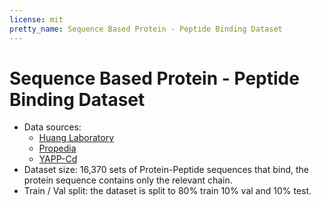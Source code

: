```yaml
---
license: mit
pretty_name: Sequence Based Protein - Peptide Binding Dataset
---
```


# Sequence Based Protein - Peptide Binding Dataset

- Data sources:
    - [Huang Laboratory](http://huanglab.phys.hust.edu.cn)
    - [Propedia](http://bioinfo.dcc.ufmg.br/propedia/)
    - [YAPP-Cd](https://www.biorxiv.org/content/10.1101/2021.06.16.448765v1)
- Dataset size: 16,370 sets of Protein-Peptide sequences that bind, the protein sequence
  contains only the relevant chain.
- Train / Val split: the dataset is split to 80% train 10% val and 10% test.
